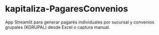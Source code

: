 # kapitaliza-PagaresConvenios
App Streamlit para generar pagarés individuales por sucursal y convenios grupales (KGRUPAL) desde Excel o captura manual.

